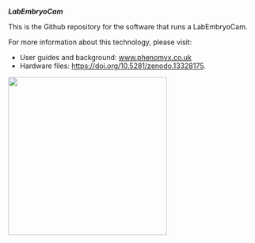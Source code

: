 ***LabEmbryoCam***

This is the Github repository for the software that runs a LabEmbryoCam.

For more information about this technology, please visit: 

* User guides and background: www.phenomyx.co.uk 
* Hardware files: https://doi.org/10.5281/zenodo.13328175.

<img src="https://github.com/user-attachments/assets/8474290f-f445-4cc5-b272-15405a5b88eb" width= "320">
